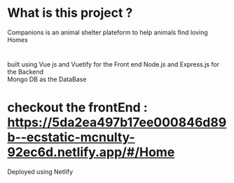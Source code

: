 # What is this project ?
Companions is an animal shelter plateform to help animals find loving Homes
#
built using Vue js and Vuetify for the Front end 
Node.js and Express.js for the Backend  
Mongo DB as the DataBase
# checkout the frontEnd : https://5da2ea497b17ee000846d89b--ecstatic-mcnulty-92ec6d.netlify.app/#/Home
 Deployed using Netlify
